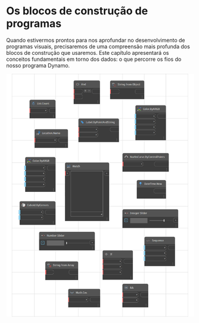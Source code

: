 # Os blocos de construção de programas

Quando estivermos prontos para nos aprofundar no desenvolvimento de programas visuais, precisaremos de uma compreensão mais profunda dos blocos de construção que usaremos. Este capítulo apresentará os conceitos fundamentais em torno dos dados: o que percorre os fios do nosso programa Dynamo.

![](../images/5-3/buildingblocksofprogram.png)
